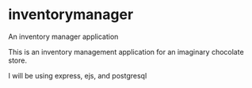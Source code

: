# inventorymanager
An inventory manager application

This is an inventory management application for an imaginary chocolate store.

I will be using express, ejs, and postgresql
